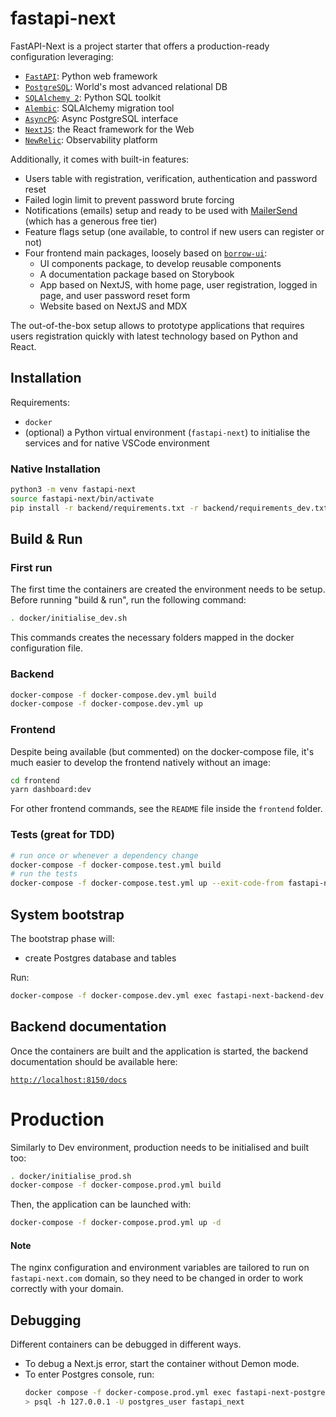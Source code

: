 # fastapi-next

FastAPI-Next is a project starter that offers a production-ready
configuration leveraging:

- [`FastAPI`](https://fastapi.tiangolo.com/): Python web framework
- [`PostgreSQL`](https://www.postgresql.org/): World's most advanced relational DB
- [`SQLAlchemy 2`](https://www.sqlalchemy.org/): Python SQL toolkit
- [`Alembic`](https://alembic.sqlalchemy.org/en/latest/): SQLAlchemy migration tool
- [`AsyncPG`](https://magicstack.github.io/asyncpg/current/): Async PostgreSQL interface
- [`NextJS`](https://nextjs.org/): the React framework for the Web
- [`NewRelic`](https://newrelic.com/): Observability platform

Additionally, it comes with built-in features:

- Users table with registration, verification, authentication and password reset
- Failed login limit to prevent password brute forcing
- Notifications (emails) setup and ready to be used with
  [MailerSend](https://www.mailersend.com/) (which has a generous free tier)
- Feature flags setup (one available, to control if new users can register or not)
- Four frontend main packages, loosely based on
  [`borrow-ui`](https://www.borrow-ui.dev):
  - UI components package, to develop reusable components
  - A documentation package based on Storybook
  - App based on NextJS, with home page, user registration, logged in page, and user
    password reset form
  - Website based on NextJS and MDX

The out-of-the-box setup allows to prototype applications that requires users
registration quickly with latest technology based on Python and React.

## Installation

Requirements:

- `docker`
- (optional) a Python virtual environment (`fastapi-next`) to initialise
  the services and for native VSCode environment

### Native Installation

```sh
python3 -m venv fastapi-next
source fastapi-next/bin/activate
pip install -r backend/requirements.txt -r backend/requirements_dev.txt
```

## Build & Run

### First run

The first time the containers are created the environment
needs to be setup.
Before running "build & run", run the following command:

```sh
. docker/initialise_dev.sh
```

This commands creates the necessary folders mapped in the docker
configuration file.

### Backend

```sh
docker-compose -f docker-compose.dev.yml build
docker-compose -f docker-compose.dev.yml up
```

### Frontend

Despite being available (but commented) on the docker-compose file,
it's much easier to develop the frontend natively without an image:

```sh
cd frontend
yarn dashboard:dev
```

For other frontend commands, see the `README` file inside the
`frontend` folder.

### Tests (great for TDD)

```sh
# run once or whenever a dependency change
docker-compose -f docker-compose.test.yml build
# run the tests
docker-compose -f docker-compose.test.yml up --exit-code-from fastapi-next-api-test
```

## System bootstrap

The bootstrap phase will:

- create Postgres database and tables

Run:

```sh
docker-compose -f docker-compose.dev.yml exec fastapi-next-backend-dev alembic upgrade head
```

## Backend documentation

Once the containers are built and the application is started,
the backend documentation should be available here:

[`http://localhost:8150/docs`](http://localhost:8150/docs)

# Production

Similarly to Dev environment, production needs to be initialised and built too:

```sh
. docker/initialise_prod.sh
docker-compose -f docker-compose.prod.yml build
```

Then, the application can be launched with:

```sh
docker-compose -f docker-compose.prod.yml up -d
```

#### Note

The nginx configuration and environment variables are tailored to run on `fastapi-next.com` domain,
so they need to be changed in order to work correctly with your domain.

## Debugging

Different containers can be debugged in different ways.

- To debug a Next.js error, start the container without Demon mode.
- To enter Postgres console, run:
  ```sh
  docker compose -f docker-compose.prod.yml exec fastapi-next-postgres-prod bash
  > psql -h 127.0.0.1 -U postgres_user fastapi_next
  ```
